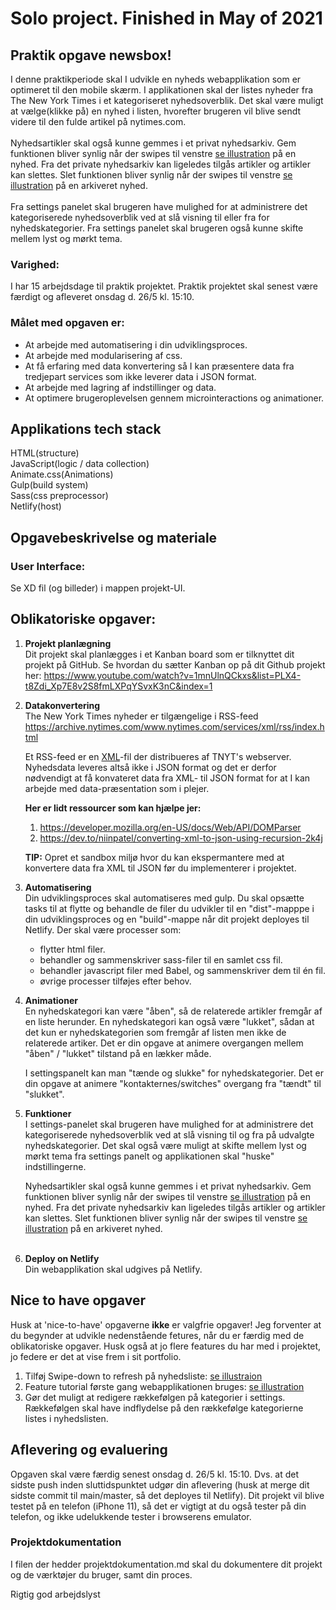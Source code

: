 # Solo project. Finished in May of 2021

## Praktik opgave newsbox!
I denne praktikperiode skal I udvikle en nyheds webapplikation som er optimeret til den mobile skærm. I applikationen skal der listes nyheder fra The New York Times i et kategoriseret nyhedsoverblik. Det skal være muligt at vælge(klikke på) en nyhed i listen, hvorefter brugeren vil blive sendt videre til den fulde artikel på nytimes.com.<br><br>
Nyhedsartikler skal også kunne gemmes i et privat nyhedsarkiv. Gem funktionen bliver synlig når der swipes til venstre [se illustration](https://github.com/rts-cmk-opgaver/praktik-projekt-newsbox/blob/master/assets/swipe-illustration.png "swipe illustration") på en nyhed. Fra det private nyhedsarkiv kan ligeledes tilgås artikler og artikler kan slettes. Slet funktionen bliver synlig når der swipes til venstre [se illustration](https://github.com/rts-cmk-opgaver/praktik-projekt-newsbox/blob/master/assets/swipe-illustration.png "swipe illustration") på en arkiveret nyhed.<br><br>
Fra settings panelet skal brugeren have mulighed for at administrere det kategoriserede nyhedsoverblik ved at slå visning til eller fra for nyhedskategorier. Fra settings panelet skal brugeren også kunne skifte mellem lyst og mørkt tema.
<br>

### **Varighed:**
I har 15 arbejdsdage til praktik projektet. Praktik projektet skal senest være færdigt og afleveret onsdag d. 26/5 kl. 15:10.


### **Målet med opgaven er:**
* At arbejde med automatisering i din udviklingsproces.
* At arbejde med modularisering af css. 
* At få erfaring med data konvertering så I kan præsentere data fra tredjepart services som ikke leverer data i JSON format.
* At arbejde med lagring af indstillinger og data.
* At optimere brugeroplevelsen gennem microinteractions og animationer.


## Applikations tech stack

HTML(structure)<br>
JavaScript(logic / data collection)<br>
Animate.css(Animations)<br>
Gulp(build system)<br>
Sass(css preprocessor)<br>
Netlify(host)<br>

## Opgavebeskrivelse og materiale

### **User Interface:**
Se XD fil (og billeder) i mappen projekt-UI.

## Oblikatoriske opgaver:

1. **Projekt planlægning**<br>
   Dit projekt skal planlægges i et Kanban board som er tilknyttet dit projekt på GitHub. Se hvordan du sætter Kanban op på      dit Github projekt her: https://www.youtube.com/watch?v=1mnUlnQCkxs&list=PLX4-t8Zdi_Xp7E8v2S8fmLXPqYSvxK3nC&index=1
   
2. **Datakonvertering**<br>
   The New York Times nyheder er tilgængelige i RSS-feed
   https://archive.nytimes.com/www.nytimes.com/services/xml/rss/index.html
   
   Et RSS-feed er en [XML](https://developer.mozilla.org/en-US/docs/Glossary/XML)-fil der distribueres af TNYT's webserver.      Nyhedsdata leveres altså ikke i JSON format og det er derfor nødvendigt at få konvateret data fra XML- til JSON format for    at I kan arbejde med data-præsentation som i plejer.

   **Her er lidt ressourcer som kan hjælpe jer:**
      1. https://developer.mozilla.org/en-US/docs/Web/API/DOMParser
      2. https://dev.to/niinpatel/converting-xml-to-json-using-recursion-2k4j
      
   **TIP:**
   Opret et sandbox miljø hvor du kan ekspermantere med at konvertere data fra XML til JSON før du implementerer i projektet.


3. **Automatisering**<br>
    Din udviklingsproces skal automatiseres med gulp. Du skal opsætte tasks til at flytte og behandle de filer du udvikler til en "dist"-mapppe i din udviklingsproces og en "build"-mappe når dit projekt deployes til Netlify. Der skal være processer som:
    * flytter html filer.
    * behandler og sammenskriver sass-filer til en samlet css fil.
    * behandler javascript filer med Babel, og sammenskriver dem til én fil.
    * øvrige processer tilføjes efter behov.
     
   
4. **Animationer**<br>
   En nyhedskategori kan være "åben", så de relaterede artikler fremgår af en liste herunder. En nyhedskategori kan også være    "lukket", sådan at det kun er nyhedskategorien som fremgår af listen men ikke de relaterede artiker. Det er din opgave at      animere overgangen mellem "åben" / "lukket" tilstand på en lækker måde.
 
   I settingspanelt kan man "tænde og slukke" for nyhedskategorier. Det er din opgave at animere "kontakternes/switches"          overgang fra "tændt" til "slukket".
 

5. **Funktioner**<br>
   I settings-panelet skal brugeren have mulighed for at administrere det kategoriserede nyhedsoverblik ved at slå visning        til og fra på udvalgte nyhedskategorier. Det skal også være muligt at skifte mellem lyst og mørkt tema fra settings panelt    og applikationen skal "huske" indstillingerne. 
   
   Nyhedsartikler skal også kunne gemmes i et privat nyhedsarkiv. Gem funktionen bliver synlig når der swipes til venstre      [se illustration](https://github.com/rts-cmk-opgaver/praktik-projekt-newsbox/blob/master/assets/swipe-illustration.png        "swipe illustration") på en nyhed. Fra det private nyhedsarkiv kan ligeledes tilgås artikler og artikler kan slettes. Slet    funktionen bliver synlig når der swipes til venstre [se illustration](https://github.com/rts-cmk-opgaver/praktik-projekt-newsbox/blob/master/assets/swipe-illustration.png "swipe illustration") på en arkiveret nyhed.<br><br>

6. **Deploy on Netlify**<br>
   Din webapplikation skal udgives på Netlify.



## Nice to have opgaver
Husk at 'nice-to-have' opgaverne **ikke** er valgfrie opgaver! Jeg forventer at du begynder at udvikle nedenstående fetures, når du er færdig med de oblikatoriske opgaver. Husk også at jo flere features du har med i projektet, jo federe er det at vise frem i sit portfolio.

1. Tilføj Swipe-down to refresh på nyhedsliste:
    [se illustraion](https://github.com/rts-cmk-opgaver/praktik-projekt-newsbox/blob/master/assets/pull-to-refresh-823x1024.png "swipe-down")
2. Feature tutorial første gang webapplikationen bruges: [se illustration](https://github.com/rts-cmk-opgaver/praktik-projekt-newsbox/blob/master/assets/tutorial.png "tutorial")
3. Gør det muligt at redigere rækkefølgen på kategorier i settings. Rækkefølgen skal have indflydelse på den rækkefølge kategorierne listes i nyhedslisten.

## Aflevering og evaluering
Opgaven skal være færdig senest onsdag d. 26/5 kl. 15:10. Dvs. at det sidste push inden sluttidspunktet udgør din aflevering (husk at merge dit sidste commit til main/master, så det deployes til Netlify). Dit projekt vil blive testet på en telefon (iPhone 11), så det er vigtigt at du også tester på din telefon, og ikke udelukkende tester i browserens emulator.

### **Projektdokumentation**
I filen der hedder projektdokumentation.md skal du dokumentere dit projekt og de værktøjer du bruger, samt din proces.


Rigtig god arbejdslyst
